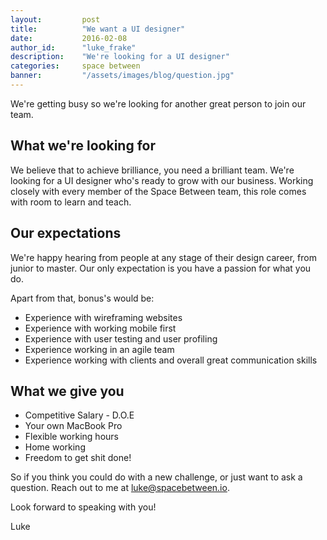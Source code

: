 ```yaml
---
layout:         post
title:          "We want a UI designer"
date:           2016-02-08
author_id:      "luke_frake"
description:    "We're looking for a UI designer"
categories:     space between
banner:         "/assets/images/blog/question.jpg"
---
```


We're getting busy so we're looking for another great person to join our team.

## What we're looking for

We believe that to achieve brilliance, you need a brilliant team. We're looking for a UI designer who's ready to grow with our business. Working closely with every member of the Space Between team, this role comes with room to learn and teach.

## Our expectations

We're happy hearing from people at any stage of their design career, from junior to master. Our only expectation is you have a passion for what you do.

Apart from that, bonus's would be:

* Experience with wireframing websites
* Experience with working mobile first
* Experience with user testing and user profiling
* Experience working in an agile team
* Experience working with clients and overall great communication skills

## What we give you

* Competitive Salary - D.O.E
* Your own MacBook Pro
* Flexible working hours
* Home working
* Freedom to get shit done!

So if you think you could do with a new challenge, or just want to ask a question. Reach out to me at <a href="mailto:luke@spacebetween.io">luke@spacebetween.io</a>.

Look forward to speaking with you!

Luke